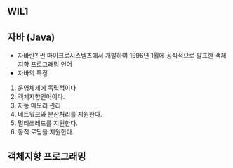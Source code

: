## WIL1
자바 (Java)
---
* 자바란?
썬 마이크로시스템즈에서 개발하여 1996년 1월에 공식적으로 발표한 객체지향 프로그래밍 언어
* 자바의 특징
1. 운영체제에 독립적이다
2. 객체지향언어이다.
3. 자동 메모리 관리
4. 네트워크와 분산처리를 지원한다.
5. 멀티쓰레드를 지원한다.
6. 동적 로딩을 지원한다.

객체지향 프로그래밍
---